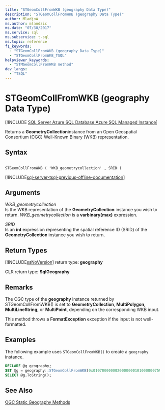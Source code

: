 ```yaml
---
title: "STGeomCollFromWKB (geography Data Type)"
description: "STGeomCollFromWKB (geography Data Type)"
author: MladjoA
ms.author: mlandzic
ms.date: "07/30/2017"
ms.service: sql
ms.subservice: t-sql
ms.topic: reference
f1_keywords:
  - "STGeomCollFromWKB (geography Data Type)"
  - "STGeomCollFromWKB_TSQL"
helpviewer_keywords:
  - "STMGeomCollFromWKB method"
dev_langs:
  - "TSQL"
---
```

# STGeomCollFromWKB (geography Data Type)
[!INCLUDE [SQL Server Azure SQL Database Azure SQL Managed Instance](../../includes/applies-to-version/sql-asdb-asdbmi.md)]

Returns a **GeometryCollection**instance from an Open Geospatial Consortium (OGC) Well-Known Binary (WKB) representation.
  
## Syntax  
  
```  
  
STGeomCollFromWKB ( 'WKB_geometrycollection' , SRID )  
```  
  
[!INCLUDE[sql-server-tsql-previous-offline-documentation](../../includes/sql-server-tsql-previous-offline-documentation.md)]

## Arguments
 *WKB_geometrycollection*  
 Is the WKB representation of the **GeometryCollection** instance you wish to return. *WKB_geometrycollection* is a **varbinary(max)** expression.  
  
 *SRID*  
 Is an **int** expression representing the spatial reference ID (SRID) of the **GeometryCollection** instance you wish to return.  
  
## Return Types  
 [!INCLUDE[ssNoVersion](../../includes/ssnoversion-md.md)] return type: **geography**  
  
 CLR return type: **SqlGeography**  
  
## Remarks  
 The OGC type of the **geography** instance returned by STGeomCollFromWKB() is set to **GeometryCollection**, **MultiPolygon**, **MultiLineString**, or **MultiPoint**, depending on the corresponding WKB input.  
  
 This method throws a **FormatException** exception if the input is not well-formatted.  
  
## Examples  
 The following example uses `STGeomCollFromWKB()` to create a `geography` instance.  
  
```sql
DECLARE @g geography;  
SET @g = geography::STGeomCollFromWKB(0x01070000000200000001010000007593180456965EC017D9CEF753D34740010200000002000000D7A3703D0A975EC08716D9CEF7D34740CBA145B6F3955EC08716D9CEF7D34740, 4326);  
SELECT @g.ToString();  
```  
  
## See Also  
 [OGC Static Geography Methods](../../t-sql/spatial-geography/ogc-static-geography-methods.md)  
  
  
